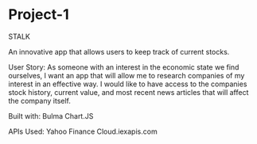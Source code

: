 # Project-1
STALK

An innovative app that allows users to keep track of current stocks.

User Story:
As someone with an interest in the economic state we find ourselves, I want an app that will allow me to research companies of my interest
in an effective way. I would like to have access to the companies stock history, current value, and most recent news articles that will affect the company itself.

Built with:
Bulma
Chart.JS

APIs Used:
Yahoo Finance 
Cloud.iexapis.com


